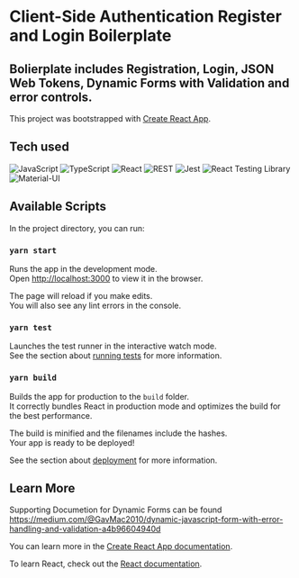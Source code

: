 
# Client-Side Authentication Register and Login Boilerplate

## Bolierplate includes Registration, Login, JSON Web Tokens, Dynamic Forms with Validation and error controls.


This project was bootstrapped with [Create React App](https://github.com/facebook/create-react-app).

## Tech used
![JavaScript](https://img.shields.io/badge/-JavaScript-black?style=flat-square&logo=javascript)
![TypeScript](https://img.shields.io/badge/-TypeScript-007ACC?style=flat-square&logo=typescript)
![React](https://img.shields.io/badge/-React-black?style=flat-square&logo=react)
![REST](https://img.shields.io/badge/-RESTful%20API-black?style=flat-square&logo=rest)
![Jest](https://img.shields.io/badge/-Jest-black?style=flat-square&logo=jest)
![React Testing Library](https://img.shields.io/badge/-Test%20Library-blueviolet?style=flat-square&testinglibrary)
![Material-UI](https://img.shields.io/badge/-Material%20UI-blue?style=flat-square&logo=materialui)

## Available Scripts

In the project directory, you can run:

### `yarn start`

Runs the app in the development mode.<br />
Open [http://localhost:3000](http://localhost:3000) to view it in the browser.

The page will reload if you make edits.<br />
You will also see any lint errors in the console.

### `yarn test`

Launches the test runner in the interactive watch mode.<br />
See the section about [running tests](https://facebook.github.io/create-react-app/docs/running-tests) for more information.

### `yarn build`

Builds the app for production to the `build` folder.<br />
It correctly bundles React in production mode and optimizes the build for the best performance.

The build is minified and the filenames include the hashes.<br />
Your app is ready to be deployed!

See the section about [deployment](https://facebook.github.io/create-react-app/docs/deployment) for more information.


## Learn More

Supporting Documetion for Dynamic Forms can be found https://medium.com/@GavMac2010/dynamic-javascript-form-with-error-handling-and-validation-a4b96604940d

You can learn more in the [Create React App documentation](https://facebook.github.io/create-react-app/docs/getting-started).

To learn React, check out the [React documentation](https://reactjs.org/).
